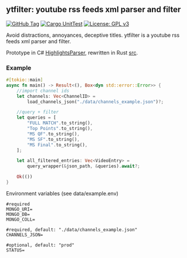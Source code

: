 ## ytfilter: youtube rss feeds xml parser and filter

[![GitHub Tag](https://img.shields.io/github/v/tag/kenf1/ytfilter)](https://github.com/kenf1/ytfilter/tags) [![Cargo UnitTest](https://github.com/kenf1/ytfilter/actions/workflows/rust-tests.yml/badge.svg)](https://github.com/kenf1/ytfilter/actions/workflows/rust-tests.yml) [![License: GPL v3](https://img.shields.io/badge/License-GPLv3-blue.svg)](https://www.gnu.org/licenses/gpl-3.0)

Avoid distractions, annoyances, deceptive titles. ytfilter is a youtube rss feeds xml parser and filter.

Prototype in C# [HighlightsParser](https://github.com/kenf1/ytfilter/tree/main/HighlightsParser), rewritten in Rust [src](https://github.com/kenf1/ytfilter/tree/main/src).

### Example

```rust
#[tokio::main]
async fn main() -> Result<(), Box<dyn std::error::Error>> {
    //import channel ids
    let channels: Vec<ChannelID> =
        load_channels_json("./data/channels_example.json")?;

    //query + filter
    let queries = [
        "FULL MATCH".to_string(),
        "Top Points".to_string(),
        "MS QF".to_string(),
        "MS SF".to_string(),
        "MS Final".to_string(),
    ];

    let all_filtered_entries: Vec<VideoEntry> =
        query_wrapper(&json_path, &queries).await?;

    Ok(())
}
```

Environment variables (see data/example.env)

```shell
#required
MONGO_URI=
MONGO_DB=
MONGO_COLL=

#required, default: "./data/channels_example.json"
CHANNELS_JSON=

#optional, default: "prod"
STATUS=
```
